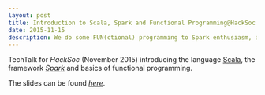 ```yaml
---
layout: post
title: Introduction to Scala, Spark and Functional Programming@HackSoc Weekly TechTalks.
date: 2015-11-15
description: We do some FUN(ctional) programming to Spark enthusiasm, also BIG DATA!
---
```


TechTalk for _HackSoc_ (November 2015) introducing the language [Scala](http://www.scala-lang.org/), the framework [_Spark_](https://spark.apache.org/) and basics of functional programming.

The slides can be found [_here_](https://github.com/lukeg101/Talks/blob/master/IntroToScalaAndSparkTalk.pdf).

